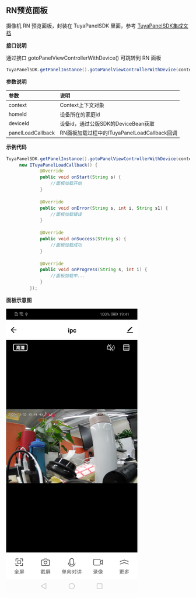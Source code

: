 ## RN预览面板

摄像机 RN 预览面板，封装在 TuyaPanelSDK 里面，参考 [TuyaPanelSDK集成文档](https://tuyainc.github.io/tuyasmart_panel_android_sdk_doc/)

**接口说明**

通过接口 gotoPanelViewControllerWithDevice() 可跳转到 RN 面板

```java
TuyaPanelSDK.getPanelInstance().gotoPanelViewControllerWithDevice(context, homeId, deviceId,  panelLoadCallback);
```



**参数说明**

|  参数 | 说明 |
|  :-------|:-------|
|  context | Context上下文对象 |
|  homeId | 设备所在的家庭id |
|  deviceId | 设备id，通过公版SDK的DeviceBean获取 |
| panelLoadCallback | RN面板加载过程中的ITuyaPanelLoadCallback回调 |



**示例代码**

```java
TuyaPanelSDK.getPanelInstance().gotoPanelViewControllerWithDevice(context, homeId, deviceId,  
     new ITuyaPanelLoadCallback() {
             @Override
             public void onStart(String s) {
                 //面板加载开始
             }
     
             @Override
             public void onError(String s, int i, String s1) {
                 //面板加载错误
             }
     
             @Override
             public void onSuccess(String s) {
                 //面板加载成功
             }
     
             @Override
             public void onProgress(String s, int i) {
                 //面板加载中...
             }
         });
```



**面板示意图**

![rn预览面板](./images/camera_panel_rn_preview.png)